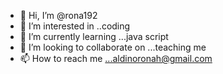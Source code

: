 - 👋 Hi, I’m @rona192
- 👀 I’m interested in ..coding
- 🌱 I’m currently learning ...java script
- 💞️ I’m looking to collaborate on ...teaching me
- 📫 How to reach me ...aldinoronah@gmail.com

<!---
rona192/rona192 is a ✨ special ✨ repository because its `README.md` (this file) appears on your GitHub profile.
You can click the Preview link to take a look at your changes.
--->
